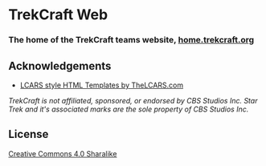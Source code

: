 
# TrekCraft Web
### The home of the TrekCraft teams website, [home.trekcraft.org]()
## Acknowledgements

 - [LCARS style HTML Templates by TheLCARS.com](https://www.thelcars.com/)

_TrekCraft is not affiliated, sponsored, or endorsed by CBS Studios Inc. Star Trek and it's associated marks are the sole property of CBS Studios Inc._


## License

[Creative Commons 4.0 Sharalike](https://creativecommons.org/licenses/by-nc-sa/4.0/) 
